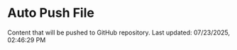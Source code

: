 # Auto Push File

Content that will be pushed to GitHub repository.
Last updated: 07/23/2025, 02:46:29 PM